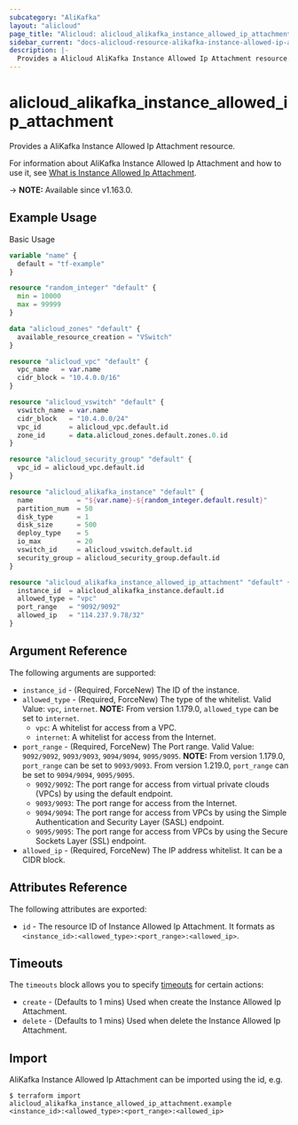 ```yaml
---
subcategory: "AliKafka"
layout: "alicloud"
page_title: "Alicloud: alicloud_alikafka_instance_allowed_ip_attachment"
sidebar_current: "docs-alicloud-resource-alikafka-instance-allowed-ip-attachment"
description: |-
  Provides a Alicloud AliKafka Instance Allowed Ip Attachment resource.
---
```


# alicloud_alikafka_instance_allowed_ip_attachment

Provides a AliKafka Instance Allowed Ip Attachment resource.

For information about AliKafka Instance Allowed Ip Attachment and how to use it, see [What is Instance Allowed Ip Attachment](https://www.alibabacloud.com/help/en/message-queue-for-apache-kafka/latest/api-alikafka-2019-09-16-updateallowedip).

-> **NOTE:** Available since v1.163.0.

## Example Usage

Basic Usage

```terraform
variable "name" {
  default = "tf-example"
}

resource "random_integer" "default" {
  min = 10000
  max = 99999
}

data "alicloud_zones" "default" {
  available_resource_creation = "VSwitch"
}

resource "alicloud_vpc" "default" {
  vpc_name   = var.name
  cidr_block = "10.4.0.0/16"
}

resource "alicloud_vswitch" "default" {
  vswitch_name = var.name
  cidr_block   = "10.4.0.0/24"
  vpc_id       = alicloud_vpc.default.id
  zone_id      = data.alicloud_zones.default.zones.0.id
}

resource "alicloud_security_group" "default" {
  vpc_id = alicloud_vpc.default.id
}

resource "alicloud_alikafka_instance" "default" {
  name           = "${var.name}-${random_integer.default.result}"
  partition_num  = 50
  disk_type      = 1
  disk_size      = 500
  deploy_type    = 5
  io_max         = 20
  vswitch_id     = alicloud_vswitch.default.id
  security_group = alicloud_security_group.default.id
}

resource "alicloud_alikafka_instance_allowed_ip_attachment" "default" {
  instance_id  = alicloud_alikafka_instance.default.id
  allowed_type = "vpc"
  port_range   = "9092/9092"
  allowed_ip   = "114.237.9.78/32"
}
```

## Argument Reference

The following arguments are supported:

* `instance_id` - (Required, ForceNew) The ID of the instance.
* `allowed_type` - (Required, ForceNew) The type of the whitelist. Valid Value: `vpc`, `internet`. **NOTE:** From version 1.179.0, `allowed_type` can be set to `internet`.
  - `vpc`: A whitelist for access from a VPC.
  - `internet`: A whitelist for access from the Internet.
* `port_range` - (Required, ForceNew) The Port range. Valid Value: `9092/9092`, `9093/9093`, `9094/9094`, `9095/9095`. **NOTE:** From version 1.179.0, `port_range` can be set to `9093/9093`. From version 1.219.0, `port_range` can be set to `9094/9094`, `9095/9095`.
  - `9092/9092`: The port range for access from virtual private clouds (VPCs) by using the default endpoint.
  - `9093/9093`: The port range for access from the Internet.
  - `9094/9094`: The port range for access from VPCs by using the Simple Authentication and Security Layer (SASL) endpoint.
  - `9095/9095`: The port range for access from VPCs by using the Secure Sockets Layer (SSL) endpoint.
* `allowed_ip` - (Required, ForceNew) The IP address whitelist. It can be a CIDR block.

## Attributes Reference

The following attributes are exported:

* `id` - The resource ID of Instance Allowed Ip Attachment. It formats as `<instance_id>:<allowed_type>:<port_range>:<allowed_ip>`.

## Timeouts

The `timeouts` block allows you to specify [timeouts](https://www.terraform.io/docs/configuration-0-11/resources.html#timeouts) for certain actions:

* `create` - (Defaults to 1 mins) Used when create the Instance Allowed Ip Attachment.
* `delete` - (Defaults to 1 mins) Used when delete the Instance Allowed Ip Attachment.


## Import

AliKafka Instance Allowed Ip Attachment can be imported using the id, e.g.

```shell
$ terraform import alicloud_alikafka_instance_allowed_ip_attachment.example <instance_id>:<allowed_type>:<port_range>:<allowed_ip>
```

